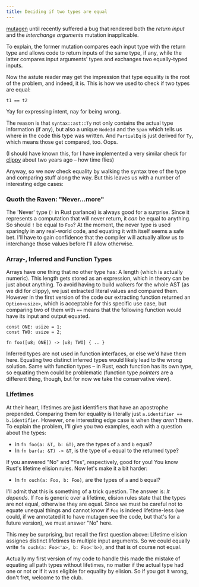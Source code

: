 ```yaml
---
title: Deciding if two types are equal
---
```


[mutagen](https://github.com/llogiq/mutagen) until recently suffered a bug that
rendered both the *return input* and the *interchange arguments* mutation
inapplicable.

To explain, the former mutation compares each input type with the return type
and allows code to return inputs of the same type, if any, while the latter
compares input arguments' types and exchanges two equally-typed inputs.

Now the astute reader may get the impression that type equality is the root of
the problem, and indeed, it is. This is how we used to check if two types are
equal:

```
t1 == t2
```

Yay for expressing intent, nay for being wrong.

The reason is that `syntax::ast::Ty` not only contains the actual type
information (if any), but also a unique `NodeId` and the `Span` which tells us
where in the code this type was written. And `PartialEq` is just derived for
`Ty`, which means those get compared, too. Oops.

(I should have known this, for I have implemented a very similar check for
[clippy](https://github.com/rust-lang-nursery/rust-clippy) about two years ago
– how time flies)

Anyway, so we now check equality by walking the syntax tree of the type and
comparing stuff along the way. But this leaves us with a number of interesting
edge cases:

### Quoth the Raven: "Never...more"

The 'Never' type (`!` in Rust parlance) is always good for a surprise. Since it
represents a computation that will never return, it *can* be equal to anything.
So should `!` be equal to `Foo`? At the moment, the never type is used
sparingly in any real-world code, and equating it with itself seems a safe
bet. I'll have to gain confidence that the compiler will actually allow us to
interchange those values before I'll allow otherwise.

### Array-, Inferred and Function Types

Arrays have one thing that no other type has: A length (which is actually
numeric). This length gets stored as an expression, which in theory can be just
about anything. To avoid having to build walkers for the whole AST (as we did
for clippy), we just extracted literal values and compared them. However in the
first version of the code our extracting function returned an `Option<usize>`,
which is acceptable for this specific use case, but comparing two of them with
`==` means that the following function would have its input and output equated.

```
const ONE: usize = 1;
const TWO: usize = 2;

fn foo([u8; ONE]) -> [u8; TWO] { .. }
```

Inferred types are not used in function interfaces, or else we'd have them
here. Equating two distinct inferred types would likely lead to the wrong
solution. Same with function types – in Rust, each function has its own type,
so equating them could be problematic (function type *pointers* are a different
thing, though, but for now we take the conservative view).

### Lifetimes

At their heart, lifetimes are just identifiers that have an apostrophe
prepended. Comparing them for equality is literally just `a.identifier ==
b.identifier`. However, one interesting edge case is when they *aren't* there.
To explain the problem, I'll give you two examples, each with a question about
the types:

* in `fn foo(a: &T, b: &T)`, are the types of `a` and `b` equal?
* In `fn bar(a: &T) -> &T`, is the type of `a` equal to the returned type?

If you answered "No" and "Yes", respectively, good for you! You know Rust's
lifetime elision rules. Now let's make it a bit harder:

* In `fn ouch(a: Foo, b: Foo)`, are the types of `a` and `b` equal?

I'll admit that this is something of a trick question. The answer is: *It
depends*. If `Foo` is generic over a lifetime, elision rules state that the
types are not equal, otherwise they are equal. Since we must be careful not to
equate unequal things and cannot know if `Foo` is indeed lifetime-less (we
could, if we annotated it to have mutagen see the code, but that's for a future
version), we must answer "No" here.

This mey be surprising, but recall the first question above: Lifetime elision
assignes distinct lifetimes to multiple input arguments. So we could equally
write `fn ouch(a: Foo<'a>, b: Foo<'b>)`, and that is of course not equal.

Actually my first version of my code to handle this made the mistake of
equating all path types without lifetimes, no matter if the actual type had one
or not or if it was eligible for equality by elision. So if you got it wrong,
don't fret, welcome to the club.
